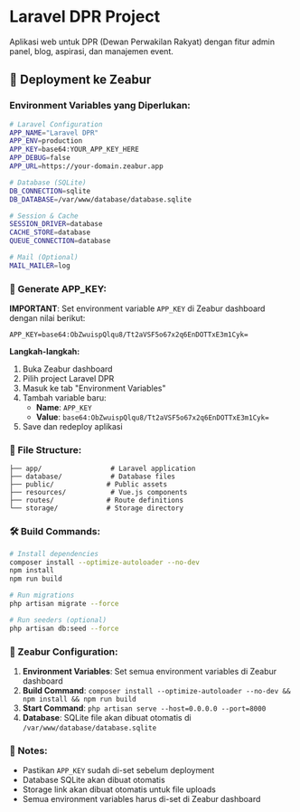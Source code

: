 # Laravel DPR Project

Aplikasi web untuk DPR (Dewan Perwakilan Rakyat) dengan fitur admin panel, blog, aspirasi, dan manajemen event.

## 🚀 Deployment ke Zeabur

### Environment Variables yang Diperlukan:

```bash
# Laravel Configuration
APP_NAME="Laravel DPR"
APP_ENV=production
APP_KEY=base64:YOUR_APP_KEY_HERE
APP_DEBUG=false
APP_URL=https://your-domain.zeabur.app

# Database (SQLite)
DB_CONNECTION=sqlite
DB_DATABASE=/var/www/database/database.sqlite

# Session & Cache
SESSION_DRIVER=database
CACHE_STORE=database
QUEUE_CONNECTION=database

# Mail (Optional)
MAIL_MAILER=log
```

### 🔑 Generate APP_KEY:

**IMPORTANT**: Set environment variable `APP_KEY` di Zeabur dashboard dengan nilai berikut:

```
APP_KEY=base64:ObZwuispQlqu8/Tt2aVSF5o67x2q6EnDOTTxE3m1Cyk=
```

**Langkah-langkah:**
1. Buka Zeabur dashboard
2. Pilih project Laravel DPR
3. Masuk ke tab "Environment Variables"
4. Tambah variable baru:
   - **Name**: `APP_KEY`
   - **Value**: `base64:ObZwuispQlqu8/Tt2aVSF5o67x2q6EnDOTTxE3m1Cyk=`
5. Save dan redeploy aplikasi

### 📁 File Structure:

```
├── app/                 # Laravel application
├── database/            # Database files
├── public/             # Public assets
├── resources/           # Vue.js components
├── routes/             # Route definitions
└── storage/            # Storage directory
```

### 🛠️ Build Commands:

```bash
# Install dependencies
composer install --optimize-autoloader --no-dev
npm install
npm run build

# Run migrations
php artisan migrate --force

# Run seeders (optional)
php artisan db:seed --force
```

### 🔧 Zeabur Configuration:

1. **Environment Variables**: Set semua environment variables di Zeabur dashboard
2. **Build Command**: `composer install --optimize-autoloader --no-dev && npm install && npm run build`
3. **Start Command**: `php artisan serve --host=0.0.0.0 --port=8000`
4. **Database**: SQLite file akan dibuat otomatis di `/var/www/database/database.sqlite`

### 📝 Notes:

- Pastikan `APP_KEY` sudah di-set sebelum deployment
- Database SQLite akan dibuat otomatis
- Storage link akan dibuat otomatis untuk file uploads
- Semua environment variables harus di-set di Zeabur dashboard

